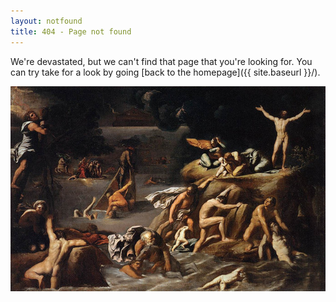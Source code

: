 ```yaml
---
layout: notfound
title: 404 - Page not found
---
```


We're devastated, but we can't find that page that you're looking for. You can try take for a look by going [back to the homepage]({{ site.baseurl }}/).

<div class="container-fluid">
	<div class="col-sm-10 col-sm-offset-1">
		<img src="images/carracciagostino_flood.jpg" alt="blueflood">
	</div>
</div>